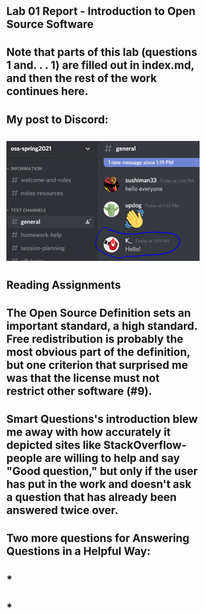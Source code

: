 # Lab 01 Report - Introduction to Open Source Software

# Note that parts of this lab (questions 1 and. . . 1) are filled out in index.md, and then the rest of the work continues here.
# My post to Discord:
# ![Hello](hello_v2.png)

# Reading Assignments
# The Open Source Definition sets an important standard, a high standard. Free redistribution is probably the most obvious part of the definition, but one criterion that surprised me was that the license must not restrict other software (#9). 
# Smart Questions's introduction blew me away with how accurately it depicted sites like StackOverflow- people are willing to help and say "Good question," but only if the user has put in the work and doesn't ask a question that has already been answered twice over.
# Two more questions for Answering Questions in a Helpful Way:
# * 
# *
